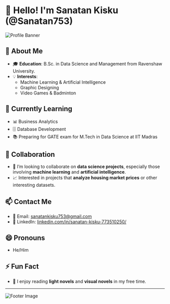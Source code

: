 # 👋 Hello! I'm Sanatan Kisku (@Sanatan753)

![Profile Banner](https://i.pinimg.com/564x/a4/df/64/a4df645483f9877ac9e95d189b662d53.jpg)

## 👀 About Me

- 🎓 **Education**: B.Sc. in Data Science and Management from Ravenshaw University.
- 💡 **Interests**: 
  - Machine Learning & Artificial Intelligence
  - Graphic Designing
  - Video Games & Badminton

## 🌱 Currently Learning

- 📊 Business Analytics
- 🗄️ Database Development
- 📚 Preparing for GATE exam for M.Tech in Data Science at IIT Madras

## 💞️ Collaboration

- 🤝 I’m looking to collaborate on **data science projects**, especially those involving **machine learning** and **artificial intelligence**.
- 📈 Interested in projects that **analyze housing market prices** or other interesting datasets.

## 📫 Contact Me

- 📧 Email: [sanatankisku753@gmail.com](mailto:sanatankisku753@gmail.com)
- 💼 LinkedIn: [linkedin.com/in/sanatan-kisku-773510250/]((https://www.linkedin.com/in/sanatan-kisku-773510250/))

## 😄 Pronouns

- He/Him

## ⚡ Fun Fact

- 📖 I enjoy reading **light novels** and **visual novels** in my free time.
---

![Footer Image](https://via.placeholder.com/800x100.png?text=Thank+You+for+Visiting+My+Profile!)


<!---
Sanatan753/Sanatan753 is a ✨ special ✨ repository because its `README.md` (this file) appears on your GitHub profile.
You can click the Preview link to take a look at your changes.
--->
